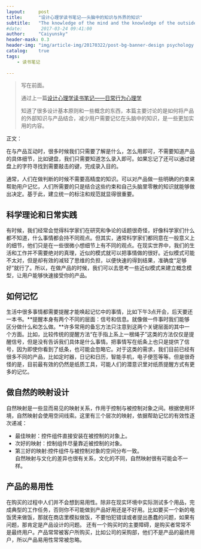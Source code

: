 ```yaml
---
layout:     post
title:      "设计心理学读书笔记——头脑中的知识与外界的知识"
subtitle:   "The knowledge of the mind and the knowledge of the outside world"
#date:       2017-03-24 09:41:00
author:     "Caiyunsky"
header-mask: 0.3
header-img: "img/article-img/20170322/post-bg-banner-design psychology.jpg"
catalog:    true
tags:
    - 读书笔记
    
---
```


> 写在前面。
>
> 通过上一篇<a href="http://caiyunsky.me/2017/03/22/notes-designpsychology-2/">设计心理学读书笔记——日常行为心理学</a> 
>
> 知道了很多设计基本原则和一些概念的东西，本篇主要讨论的是如何将产品的外部知识与产品结合，减少用户需要记忆在头脑中的知识，是一些更加实用的内容。

正文：

在与产品互动时，很多时候我们只需要了解是什么，怎么用即可，不需要知道产品的具体细节，比如键盘，我们只需要知道怎么录入即可。如果忘记了还可以通过键盘上的字符寻找到需要敲击的键，完成录入目的。

通常，人们在做判断的时候不需要高精度的知识。可以对产品做一些明确的约束来帮助用户记忆，人们所需要的只是结合这些约束和自己头脑里零散的知识就能够做出决定。基于此，建立统一的标注和规范就显得很重要。

## 科学理论和日常实践
有时候，我们经常会觉得科学家们在研究和争论的话题很奇怪，好像科学家们什么都不知道，什么事情都会持不同观点。但其实，通常科学家们都同意在一般意义上的细节，他们只是在一些很微小想细节上有不同的观点。在现实世界中，我们的生活和工作并不需要绝对的真理，近似的模式就可以把事情做的很好。近似模式可能不太对，但是却有效的减轻了思维的负担，以便快速的得到结果，准确度“足够好”就行了。所以，在做产品的时候，我们可以去思考一些近似模式来建立概念模型，让用户能够快速接受你的产品。
## 如何记忆
生活中很多事情都需要提醒才能唤起记忆中的事情，比如下午3点开会，后天要还一本书。**提醒本身有两个不同的层面：信号和信息。就像做一件事时我们能够区分做什么和怎么做。**许多常用的备忘方法只注意到这两个关键层面的其中一个方面。比如，比较传统的提醒方法“在手指上系上一根绳子”这类的方法仅仅是提醒信号，但是没有告诉我们具体是什么事情。把事情写在纸条上也只是提供了信号，因为即使你看到了纸条，也可能会忽略它。对于这类的需求，我们目前已经有很多不同的产品，比如定时器，日记和日历，智能手机，电子便签等等。但是很奇怪的是，目前最有效的仍然是纸质工具，可能人们的潜意识里对纸质提醒方式有更多的记忆。
## 做自然的映射设计
自然映射是一些显而易见的映射关系，作用于控制与被控制对象之间。根据使用环境，自然映射会使用空间线索。这里有三个层次的映射，依据帮助记忆的有效性逐次递减：<br/>
* 最佳映射：控件组件直接安装在被控制的对象上。<br/>
* 次好的映射：控制组件尽量靠近被控制的对象。<br/>
* 第三好的映射:控件组件与被控制对象的空间分布一致。<br/>
自然映射与文化的差异也很有关系，文化的不同，自然映射很有可能会不一样。
## 产品的易用性
在购买的过程中人们并不会想到易用性。除非在现实环境中实际测试多个用品，完成典型的工作任务，否则你不可能做到产品好用还是不好用。比如要买一个新的电饭煲来做饭，那就在商店里模拟做饭，不要怕犯错误或者提出愚蠢的问题，如果有问题，那肯定是产品设计的问题。
还有一个购买时的主要障碍，是购买者常常不是最终用户。产品常常被客户所购买，比如公司的采购部，他们不是产品的最终用户，所以产品易用性常常被忽略。

